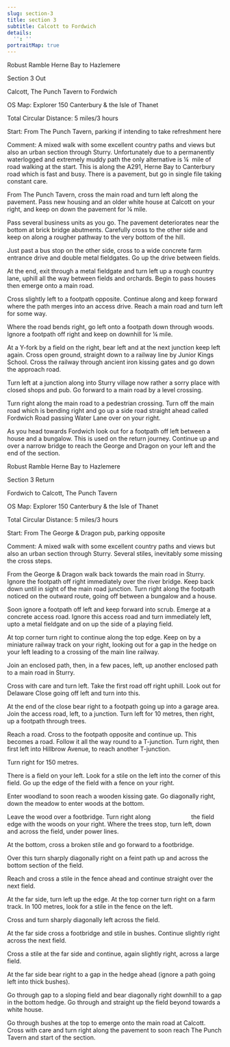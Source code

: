 ```yaml
---
slug: section-3
title: section 3
subtitle: Calcott to Fordwich
details:
  '': ''
portraitMap: true
---
```

Robust Ramble Herne Bay to Hazlemere

Section 3 Out

Calcott, The Punch Tavern to Fordwich

OS Map: Explorer 150 Canterbury & the Isle of Thanet

Total Circular Distance: 5 miles/3 hours

Start: From The Punch Tavern, parking if intending to take refreshment here

Comment: A mixed walk with some excellent country paths and views but also an urban section through Sturry. Unfortunately due to a permanently waterlogged and extremely muddy path the only alternative is ¼  mile of road walking at the start. This is along the A291, Herne Bay to Canterbury road which is fast and busy. There is a pavement, but go in single file taking constant care.

From The Punch Tavern, cross the main road and turn left along the pavement. Pass new housing and an older white house at Calcott on your right, and keep on down the pavement for ¼ mile.

Pass several business units as you go. The pavement deteriorates near the bottom at brick bridge abutments. Carefully cross to the other side and keep on along a rougher pathway to the very bottom of the hill.

Just past a bus stop on the other side, cross to a wide concrete farm entrance drive and double metal fieldgates. Go up the drive between fields.

At the end, exit through a metal fieldgate and turn left up a rough country lane, uphill all the way between fields and orchards. Begin to pass houses then emerge onto a main road.

Cross slightly left to a footpath opposite. Continue along and keep forward where the path merges into an access drive. Reach a main road and turn left for some way.

Where the road bends right, go left onto a footpath down through woods. Ignore a footpath off right and keep on downhill for ¼ mile.

At a Y-fork by a field on the right, bear left and at the next junction keep left again. Cross open ground, straight down to a railway line by Junior Kings School. Cross the railway through ancient iron kissing gates and go down the approach road.

Turn left at a junction along into Sturry village now rather a sorry place with closed shops and pub. Go forward to a main road by a level crossing.

Turn right along the main road to a pedestrian crossing. Turn off the main road which is bending right and go up a side road straight ahead called Fordwich Road passing Water Lane over on your right.

As you head towards Fordwich look out for a footpath off left between a house and a bungalow. This is used on the return journey. Continue up and over a narrow bridge to reach the George and Dragon on your left and the end of the section.

Robust Ramble Herne Bay to Hazlemere

Section 3 Return

Fordwich to Calcott, The Punch Tavern

OS Map: Explorer 150 Canterbury & the Isle of Thanet

Total Circular Distance: 5 miles/3 hours

Start: From The George & Dragon pub, parking opposite

Comment: A mixed walk with some excellent country paths and views but also an urban section through Sturry. Several stiles, inevitably some missing the cross steps.

From the George & Dragon walk back towards the main road in Sturry. Ignore the footpath off right immediately over the river bridge. Keep back down until in sight of the main road junction. Turn right along the footpath noticed on the outward route, going off between a bungalow and a house.

Soon ignore a footpath off left and keep forward into scrub. Emerge at a concrete access road. Ignore this access road and turn immediately left, upto a metal fieldgate and on up the side of a playing field.

At top corner turn right to continue along the top edge. Keep on by a miniature railway track on your right, looking out for a gap in the hedge on your left leading to a crossing of the main line railway.

Join an enclosed path, then, in a few paces, left, up another enclosed path to a main road in Sturry.

Cross with care and turn left. Take the first road off right uphill. Look out for Delaware Close going off left and turn into this.

At the end of the close bear right to a footpath going up into a garage area. Join the access road, left, to a junction. Turn left for 10 metres, then right, up a footpath through trees.

Reach a road. Cross to the footpath opposite and continue up. This becomes a road. Follow it all the way round to a T-junction. Turn right, then first left into Hillbrow Avenue, to reach another T-junction.

Turn right for 150 metres.

There is a field on your left. Look for a stile on the left into the corner of this field. Go up the edge of the field with a fence on your right.

Enter woodland to soon reach a wooden kissing gate. Go diagonally right, down the meadow to enter woods at the bottom.

Leave the wood over a footbridge. Turn right along                        the field edge with the woods on your right. Where the trees stop, turn left, down and across the field, under power lines.

At the bottom, cross a broken stile and go forward to a footbridge.

Over this turn sharply diagonally right on a feint path up and across the bottom section of the field.

Reach and cross a stile in the fence ahead and continue straight over the next field.

At the far side, turn left up the edge. At the top corner turn right on a farm track. In 100 metres, look for a stile in the fence on the left.

Cross and turn sharply diagonally left across the field.

At the far side cross a footbridge and stile in bushes. Continue slightly right across the next field.

Cross a stile at the far side and continue, again slightly right, across a large field.

At the far side bear right to a gap in the hedge ahead (ignore a path going left into thick bushes).

Go through gap to a sloping field and bear diagonally right downhill to a gap in the bottom hedge. Go through and straight up the field beyond towards a white house.

Go through bushes at the top to emerge onto the main road at Calcott. Cross with care and turn right along the pavement to soon reach The Punch Tavern and start of the section.
